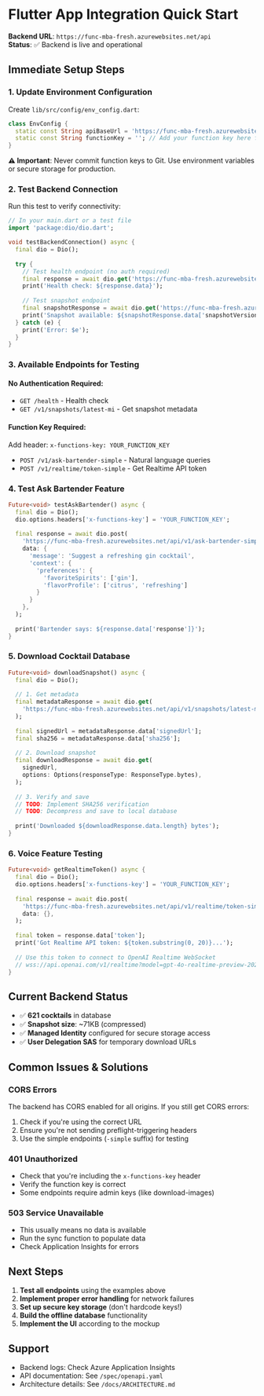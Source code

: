 # Flutter App Integration Quick Start

**Backend URL**: `https://func-mba-fresh.azurewebsites.net/api`  
**Status**: ✅ Backend is live and operational

## Immediate Setup Steps

### 1. Update Environment Configuration

Create `lib/src/config/env_config.dart`:
```dart
class EnvConfig {
  static const String apiBaseUrl = 'https://func-mba-fresh.azurewebsites.net/api';
  static const String functionKey = ''; // Add your function key here for testing
}
```

**⚠️ Important**: Never commit function keys to Git. Use environment variables or secure storage for production.

### 2. Test Backend Connection

Run this test to verify connectivity:
```dart
// In your main.dart or a test file
import 'package:dio/dio.dart';

void testBackendConnection() async {
  final dio = Dio();
  
  try {
    // Test health endpoint (no auth required)
    final response = await dio.get('https://func-mba-fresh.azurewebsites.net/api/health');
    print('Health check: ${response.data}');
    
    // Test snapshot endpoint
    final snapshotResponse = await dio.get('https://func-mba-fresh.azurewebsites.net/api/v1/snapshots/latest-mi');
    print('Snapshot available: ${snapshotResponse.data['snapshotVersion']}');
  } catch (e) {
    print('Error: $e');
  }
}
```

### 3. Available Endpoints for Testing

#### No Authentication Required:
- `GET /health` - Health check
- `GET /v1/snapshots/latest-mi` - Get snapshot metadata

#### Function Key Required:
Add header: `x-functions-key: YOUR_FUNCTION_KEY`
- `POST /v1/ask-bartender-simple` - Natural language queries
- `POST /v1/realtime/token-simple` - Get Realtime API token

### 4. Test Ask Bartender Feature

```dart
Future<void> testAskBartender() async {
  final dio = Dio();
  dio.options.headers['x-functions-key'] = 'YOUR_FUNCTION_KEY';
  
  final response = await dio.post(
    'https://func-mba-fresh.azurewebsites.net/api/v1/ask-bartender-simple',
    data: {
      'message': 'Suggest a refreshing gin cocktail',
      'context': {
        'preferences': {
          'favoriteSpirits': ['gin'],
          'flavorProfile': ['citrus', 'refreshing']
        }
      }
    },
  );
  
  print('Bartender says: ${response.data['response']}');
}
```

### 5. Download Cocktail Database

```dart
Future<void> downloadSnapshot() async {
  final dio = Dio();
  
  // 1. Get metadata
  final metadataResponse = await dio.get(
    'https://func-mba-fresh.azurewebsites.net/api/v1/snapshots/latest-mi'
  );
  
  final signedUrl = metadataResponse.data['signedUrl'];
  final sha256 = metadataResponse.data['sha256'];
  
  // 2. Download snapshot
  final downloadResponse = await dio.get(
    signedUrl,
    options: Options(responseType: ResponseType.bytes),
  );
  
  // 3. Verify and save
  // TODO: Implement SHA256 verification
  // TODO: Decompress and save to local database
  
  print('Downloaded ${downloadResponse.data.length} bytes');
}
```

### 6. Voice Feature Testing

```dart
Future<void> getRealtimeToken() async {
  final dio = Dio();
  dio.options.headers['x-functions-key'] = 'YOUR_FUNCTION_KEY';
  
  final response = await dio.post(
    'https://func-mba-fresh.azurewebsites.net/api/v1/realtime/token-simple',
    data: {},
  );
  
  final token = response.data['token'];
  print('Got Realtime API token: ${token.substring(0, 20)}...');
  
  // Use this token to connect to OpenAI Realtime WebSocket
  // wss://api.openai.com/v1/realtime?model=gpt-4o-realtime-preview-2024-10-01
}
```

## Current Backend Status

- ✅ **621 cocktails** in database
- ✅ **Snapshot size**: ~71KB (compressed)
- ✅ **Managed Identity** configured for secure storage access
- ✅ **User Delegation SAS** for temporary download URLs

## Common Issues & Solutions

### CORS Errors
The backend has CORS enabled for all origins. If you still get CORS errors:
1. Check if you're using the correct URL
2. Ensure you're not sending preflight-triggering headers
3. Use the simple endpoints (`-simple` suffix) for testing

### 401 Unauthorized
- Check that you're including the `x-functions-key` header
- Verify the function key is correct
- Some endpoints require admin keys (like download-images)

### 503 Service Unavailable
- This usually means no data is available
- Run the sync function to populate data
- Check Application Insights for errors

## Next Steps

1. **Test all endpoints** using the examples above
2. **Implement proper error handling** for network failures
3. **Set up secure key storage** (don't hardcode keys!)
4. **Build the offline database** functionality
5. **Implement the UI** according to the mockup

## Support

- Backend logs: Check Azure Application Insights
- API documentation: See `/spec/openapi.yaml`
- Architecture details: See `/docs/ARCHITECTURE.md`
